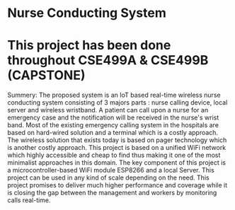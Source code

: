 # Nurse Conducting System
# This project has been done throughout CSE499A & CSE499B (CAPSTONE)
Summery: The proposed system is an IoT based real-time wireless nurse conducting system consisting of 3 majors parts : nurse calling device, local server and wireless wristband. A patient can call upon a nurse for an emergency case and the notification will be received in the nurse's wrist band.  Most of the existing emergency calling system in the hospitals are based on hard-wired solution and a terminal which is a costly approach. The wireless solution that exists today is based on pager technology which is another costly approach. This project is based on a unified WiFi network which highly accessible and cheap to find thus making it one of the most minimalist approaches in this domain. The key component of this project is a microcontroller-based WiFi module ESP8266 and a local Server. This project can be used in any kind of scale depending on the need. This project promises to deliver much higher performance and coverage while it is closing the gap between the management and workers by monitoring calls real-time.